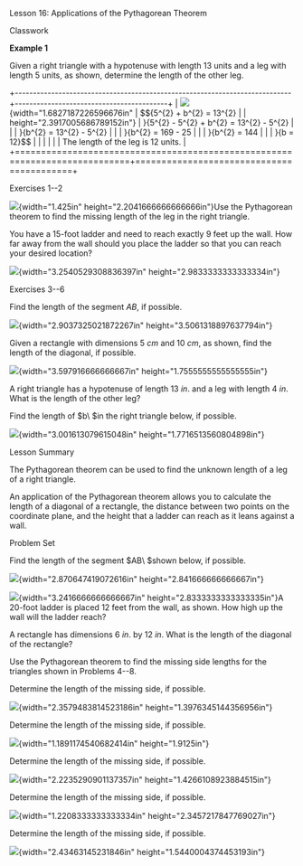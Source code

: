 Lesson 16: Applications of the Pythagorean Theorem

Classwork

**Example 1**

Given a right triangle with a hypotenuse with length $13$ units and a
leg with length $5$ units, as shown, determine the length of the other
leg.

+----------------------------------------------------------------------------+------------------------------------------+
| ![](.\grade8lessonsmd\media/media/image1.png){width="1.6827187226596676in" | $${5^{2} + b^{2} = 13^{2}                |
| height="2.3917005686789152in"}                                             | }{5^{2} - 5^{2} + b^{2} = 13^{2} - 5^{2} |
|                                                                            | }{b^{2} = 13^{2} - 5^{2}                 |
|                                                                            | }{b^{2} = 169 - 25                       |
|                                                                            | }{b^{2} = 144                            |
|                                                                            | }{b = 12}$$                              |
|                                                                            |                                          |
|                                                                            | The length of the leg is $12$ units.     |
+============================================================================+==========================================+

Exercises 1--2

![](.\grade8lessonsmd\media/media/image2.png){width="1.425in"
height="2.2041666666666666in"}Use the Pythagorean theorem to find the
missing length of the leg in the right triangle.

You have a $15$-foot ladder and need to reach exactly $9$ feet up the
wall. How far away from the wall should you place the ladder so that you
can reach your desired location?

![](.\grade8lessonsmd\media/media/image3.png){width="3.2540529308836397in"
height="2.9833333333333334in"}

Exercises 3--6

Find the length of the segment $AB$, if possible.

![](.\grade8lessonsmd\media/media/image4.png){width="2.9037325021872267in"
height="3.5061318897637794in"}

Given a rectangle with dimensions $5\ cm$ and $10\ cm$, as shown, find
the length of the diagonal, if possible.

![](.\grade8lessonsmd\media/media/image5.png){width="3.597916666666667in"
height="1.7555555555555555in"}

A right triangle has a hypotenuse of length $13\ in.$ and a leg with
length $4\ in.$ What is the length of the other leg?

Find the length of $b\ $in the right triangle below, if possible.

![](.\grade8lessonsmd\media/media/image6.png){width="3.001613079615048in"
height="1.7716513560804898in"}

Lesson Summary

The Pythagorean theorem can be used to find the unknown length of a leg
of a right triangle.

An application of the Pythagorean theorem allows you to calculate the
length of a diagonal of a rectangle, the distance between two points on
the coordinate plane, and the height that a ladder can reach as it leans
against a wall.

Problem Set

Find the length of the segment $AB\ $shown below, if possible.

![](.\grade8lessonsmd\media/media/image7.png){width="2.870647419072616in"
height="2.841666666666667in"}

![](.\grade8lessonsmd\media/media/image8.png){width="3.2416666666666667in"
height="2.8333333333333335in"}A $20$-foot ladder is placed $12$ feet
from the wall, as shown. How high up the wall will the ladder reach?

A rectangle has dimensions $6\ in.$ by $12\ in.$ What is the length of
the diagonal of the rectangle?

Use the Pythagorean theorem to find the missing side lengths for the
triangles shown in Problems 4--8.

Determine the length of the missing side, if possible.

![](.\grade8lessonsmd\media/media/image9.png){width="2.3579483814523186in"
height="1.3976345144356956in"}

Determine the length of the missing side, if possible.

![](.\grade8lessonsmd\media/media/image10.png){width="1.1891174540682414in"
height="1.9125in"}

Determine the length of the missing side, if possible.

![](.\grade8lessonsmd\media/media/image11.png){width="2.2235290901137357in"
height="1.4266108923884515in"}

Determine the length of the missing side, if possible.

![](.\grade8lessonsmd\media/media/image12.png){width="1.2208333333333334in"
height="2.3457217847769027in"}

Determine the length of the missing side, if possible.

![](.\grade8lessonsmd\media/media/image13.png){width="2.43463145231846in"
height="1.5440004374453193in"}
